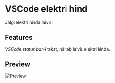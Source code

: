 # VSCode elektri hind

Jälgi elektri hinda laivis.

## Features

_VSCode status bar_-i tekst, näitab laivis elektri hinda.

## Preview

![Preview](https://raw.githubusercontent.com/mvahaste/vscode-elektri-hind/main/preview.pngpreview.png)
